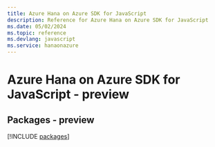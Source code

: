 ```yaml
---
title: Azure Hana on Azure SDK for JavaScript
description: Reference for Azure Hana on Azure SDK for JavaScript
ms.date: 05/02/2024
ms.topic: reference
ms.devlang: javascript
ms.service: hanaonazure
---
```

# Azure Hana on Azure SDK for JavaScript - preview
## Packages - preview
[!INCLUDE [packages](hana-on-azure-index.md)]
